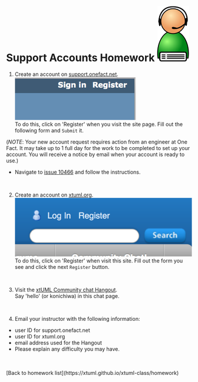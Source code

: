 # Support Accounts Homework  ![helpdesk](../img/helpdesk.png)  

1) Create an account on [support.onefact.net](https://support.onefact.net).  
![Register](../img/register1f.png)  
To do this, click on 'Register' when you visit the site page.  Fill out the
following form and `Submit` it.

(_NOTE_: Your new account request requires action from an engineer at One Fact.
It may take up to 1 full day for the work to be completed to set up your account.
You will receive a notice by email when your account is ready to use.)

  * Navigate to [issue 10466](https://support.onefact.net/issues/10466) and follow the instructions.

<br/>

2) Create an account on [xtuml.org](https://xtuml.org).  
![Register](../img/registerxtumlorg.png)  
To do this, click on 'Register' when visit this site.  Fill out the form
you see and click the next `Register` button.

<br/>

3) Visit the [xtUML Community chat Hangout](https://hangouts.google.com/group/vMohZ9oW08xR7wSd2).  
Say 'hello' (or konichiwa) in this chat page.

<br/>

4) Email your instructor with the following information:  
  * user ID for support.onefact.net
  * user ID for xtuml.org
  * email address used for the Hangout
  * Please explain any difficulty you may have.

<br/>
<br/>
[Back to homework list](https://xtuml.github.io/xtuml-class/homework)  
